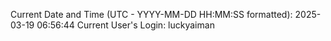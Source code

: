 Current Date and Time (UTC - YYYY-MM-DD HH:MM:SS formatted): 2025-03-19 06:56:44
Current User's Login: luckyaiman
